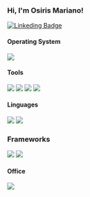 ### Hi, I'm Osiris Mariano!

[![Linkeding Badge](https://img.shields.io/badge/-LinkedIn-%230077B5?style=for-the-badge&logo=linkedin&logoColor=white&link=https://www.linkedin.com/in/osirismariano/)](https://www.linkedin.com/in/osirismariano/)
  
  
#### Operating System
<img src="https://img.shields.io/badge/Ubuntu-E95420?style=for-the-badge&logo=ubuntu&logoColor=white">

#### Tools 
<img src="https://img.shields.io/badge/HTML5-orange?style=for-the-badge&logo=html5&logoColor=white">  <img src="https://img.shields.io/badge/CSS3-blue?style=for-the-badge&logo=css3&logoColor=white"> <img src="https://img.shields.io/badge/Git-F05032?style=for-the-badge&logo=git&logoColor=white"> <img src="https://img.shields.io/badge/Docker-2CA5E0?style=for-the-badge&logo=docker&logoColor=white"> 

#### Linguages
<img src="https://img.shields.io/badge/JavaScript-323330?style=for-the-badge&logo=javascript&logoColor=F7DF1E"> <img src="https://img.shields.io/badge/Ruby-CC342D?style=for-the-badge&logo=ruby&logoColor=white"> 

### Frameworks
<img src="https://img.shields.io/badge/Node.js-339933?style=for-the-badge&logo=nodedotjs&logoColor=white"> <img src="https://img.shields.io/badge/Ruby_on_Rails-CC0000?style=for-the-badge&logo=ruby-on-rails&logoColor=white">

#### Office
<img src="https://img.shields.io/badge/Notion-000000?style=for-the-badge&logo=notion&logoColor=white"> 



